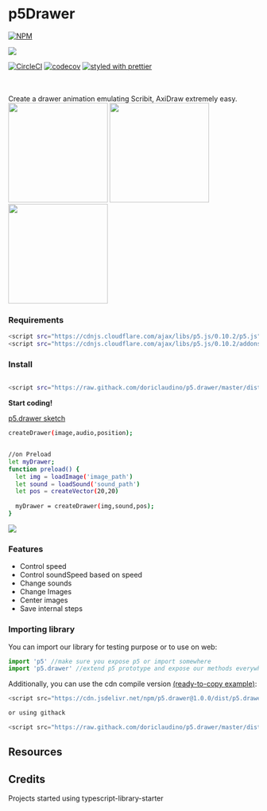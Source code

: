 # p5Drawer

[![NPM](https://nodei.co/npm/p5.drawer.png?downloads=true&downloadRank=true&stars=true)](https://nodei.co/npm/p5.drawer/)

[![](https://data.jsdelivr.com/v1/package/npm/p5.drawer/badge?style=rounded)](https://www.jsdelivr.com/package/npm/p5.drawer)

[![CircleCI](https://circleci.com/gh/doriclaudino/p5.drawer/tree/master.svg?style=svg)](https://circleci.com/gh/doriclaudino/p5.drawer/tree/master)
[![codecov](https://codecov.io/gh/doriclaudino/p5.drawer/branch/master/graph/badge.svg)](https://codecov.io/gh/doriclaudino/p5.drawer)
[![styled with prettier](https://img.shields.io/badge/styled_with-prettier-ff69b4.svg)](https://github.com/prettier/prettier)


<br>
<br>
Create a drawer animation emulating Scribit, AxiDraw extremely easy.
<br>
<img src="https://i.imgur.com/emokMlD.png" width="200">
<img src="https://imgur.com/AevdDH0.png" width="200">
<img src="https://imgur.com/nbt0qGb.png" width="200">

### Requirements

```bash
<script src="https://cdnjs.cloudflare.com/ajax/libs/p5.js/0.10.2/p5.js"></script>
<script src="https://cdnjs.cloudflare.com/ajax/libs/p5.js/0.10.2/addons/p5.sound.js"></script>
```

### Install

```bash

<script src="https://raw.githack.com/doriclaudino/p5.drawer/master/dist/p5.drawer.es5.js"></script>
```

**Start coding!**

[p5.drawer sketch](https://editor.p5js.org/doriclaudino/sketches/5UUjoEKRx)

```bash
createDrawer(image,audio,position);


//on Preload
let myDrawer;
function preload() {
  let img = loadImage('image_path')
  let sound = loadSound('sound_path')
  let pos = createVector(20,20)
  
  myDrawer = createDrawer(img,sound,pos);
}
```

![](https://media.giphy.com/media/cPZgDCNRnHFhM9feia/giphy.gif)

### Features

- Control speed
- Control soundSpeed based on speed
- Change sounds
- Change Images
- Center images
- Save internal steps

### Importing library

You can import our library for testing purpose or to use on web:
```javascript
import 'p5' //make sure you expose p5 or import somewhere
import 'p5.drawer' //extend p5 prototype and expose our methods everywhere
```

Additionally, you can use the cdn compile version [(ready-to-copy example)](https://editor.p5js.org/doriclaudino/sketches/5UUjoEKRx):
```javascript
<script src="https://cdn.jsdelivr.net/npm/p5.drawer@1.0.0/dist/p5.drawer.min.js"></script>

or using githack

<script src="https://raw.githack.com/doriclaudino/p5.drawer/master/dist/p5.drawer.min.js"></script>;
```

## Resources

## Credits

Projects started using typescript-library-starter
